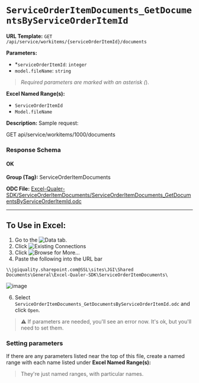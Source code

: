 # `ServiceOrderItemDocuments_GetDocumentsByServiceOrderItemId`

**URL Template:**
`GET /api/service/workitems/{serviceOrderItemId}/documents`

**Parameters:**
- *`serviceOrderItemId`: `integer`
- `model.fileName`: `string`


> *Required parameters are marked with an asterisk (*).

**Excel Named Range(s):**
- `ServiceOrderItemId`
- `Model.fileName`


**Description:**
Sample request:
            
GET api/service/workitems/1000/documents

### Response Schema

#### OK


**Group (Tag):**
ServiceOrderItemDocuments

**ODC File:**
[Excel-Qualer-SDK/ServiceOrderItemDocuments/ServiceOrderItemDocuments_GetDocumentsByServiceOrderItemId.odc](https://github.com/Johnson-Gage-Inspection-Inc/qualer-sdk-odc/blob/main/Excel-Qualer-SDK/ServiceOrderItemDocuments/ServiceOrderItemDocuments_GetDocumentsByServiceOrderItemId.odc)

---

To Use in Excel:
---

1. Go to the ![`Data`](https://github.com/user-attachments/assets/da437a70-57b3-4c5b-bb01-4910ece19ed1)
 tab.
3. Click ![Existing Connections](https://github.com/user-attachments/assets/a2f1ed67-b2e0-4c23-ac90-68c870e60289)
4. Click ![`Browse for More...`](https://github.com/user-attachments/assets/8e698494-6865-41e7-b6fa-043aea81809a)
5. Paste the following into the URL bar
```
\\jgiquality.sharepoint.com@SSL\sites\JGI\Shared Documents\General\Excel-Qualer-SDK\ServiceOrderItemDocuments\
```

![image](https://github.com/user-attachments/assets/1e1a8d87-0377-446d-aaf5-d78562991db3)

6. Select `ServiceOrderItemDocuments_GetDocumentsByServiceOrderItemId.odc` and click `Open`.

> ⚠️ If parameters are needed, you'll see an error now. It's ok, but you'll need to set them.

### Setting parameters
If there are any parameters listed near the top of this file, create a named range with each name listed under **Excel Named Range(s):**
> They're just named ranges, with particular names.
